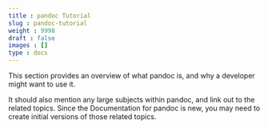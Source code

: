 ```yaml
---
title : pandoc Tutorial
slug : pandoc-tutorial
weight : 9998
draft : false
images : []
type : docs
---
```


This section provides an overview of what pandoc is, and why a developer might want to use it.

It should also mention any large subjects within pandoc, and link out to the related topics.  Since the Documentation for pandoc is new, you may need to create initial versions of those related topics.

